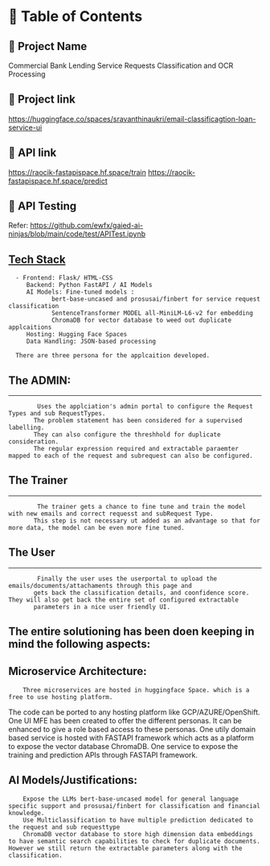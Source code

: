 # 📌 Table of Contents
   ## 🚀 Project Name
   Commercial Bank Lending Service Requests Classification and OCR Processing
   ## 🚀 Project link
   https://huggingface.co/spaces/sravanthinaukri/email-classificagtion-loan-service-ui
   ## 🚀 API link
   https://raocik-fastapispace.hf.space/train
   https://raocik-fastapispace.hf.space/predict
   ## 🚀 API Testing
   Refer: https://github.com/ewfx/gaied-ai-ninjas/blob/main/code/test/APITest.ipynb

   ## [Tech Stack](#tech-stack)
      - Frontend: Flask/ HTML-CSS
         Backend: Python FastAPI / AI Models
         AI Models: Fine-tuned models :
      			bert-base-uncased and prosusai/finbert for service request classification
      			SentenceTransformer MODEL all-MiniLM-L6-v2 for embedding
      			ChromaDB for vector database to weed out duplicate applcaitions
         Hosting: Hugging Face Spaces
         Data Handling: JSON-based processing
      
      There are three persona for the applcaition developed. 
  ## The ADMIN:
  ---------------------
      		Uses the applciation's admin portal to configure the Request Types and sub RequestTypes.
           The problem statement has been considered for a supervised labelling.
           They can also configure the threshhold for duplicate consideration.
           The regular expression required and extractable paraemter mapped to each of the request and subrequest can also be configured.
  ## The Trainer
  ---------------------
      		The trainer gets a chance to fine tune and train the model with new emails and correct requesst and subRequest Type.
           This step is not necessary ut added as an advantage so that for more data, the model can be even more fine tuned.
 ## The User
  -------------------
      		Finally the user uses the userportal to upload the emails/documents/attachaments through this page and
           gets back the classification details, and coonfidence score. They will also get back the entire set of configured extractable
           parameters in a nice user friendly UI.

 ## The entire solutioning has been doen keeping in mind the following aspects:
      
  ## Microservice Architecture:
      	Three microservices are hosted in huggingface Space. which is a free to use hosting platform.
  The code can be ported to any hosting platform like GCP/AZURE/OpenShift.
      	One UI MFE has been created to offer the different personas. It can be enhanced to give a role based access to these personas.
      	One utily domain based service is hosted with FASTAPI framework which acts as a platform to expose the vector database ChromaDB.
      	One service to expose the training and prediction APIs through FASTAPI framework.
  ## AI Models/Justifications:
      	Expose the LLMs bert-base-uncased model for general language specific support and prosusai/finbert for classification and financial knowledge.
      	Use Multiclassification to have multiple prediction dedicated to the request and sub requesttype
      	ChromaDB vector database to store high dimension data embeddings to have semantic search capabilities to check for duplicate documents. However we still return the extractable parameters along with the classification.

